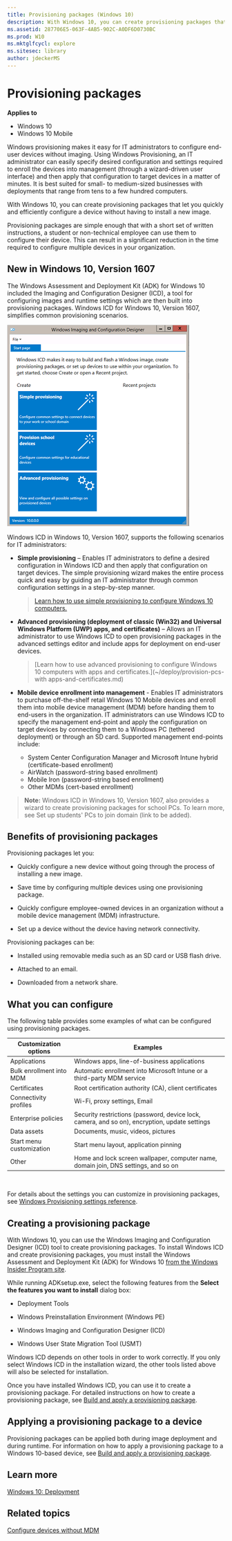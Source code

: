```yaml
---
title: Provisioning packages (Windows 10)
description: With Windows 10, you can create provisioning packages that let you quickly and efficiently configure a device without having to install a new image.
ms.assetid: 287706E5-063F-4AB5-902C-A0DF6D0730BC
ms.prod: W10
ms.mktglfcycl: explore
ms.sitesec: library
author: jdeckerMS
---
```


# Provisioning packages


**Applies to**

-   Windows 10
-   Windows 10 Mobile

Windows provisioning makes it easy for IT administrators to configure end-user devices without imaging. Using Windows Provisioning, an IT administrator can easily specify desired configuration and settings required to enroll the devices into management (through a wizard-driven user interface) and then apply that configuration to target devices in a matter of minutes. It is best suited for small- to medium-sized businesses with deployments that range from tens to a few hundred computers. 

With Windows 10, you can create provisioning packages that let you quickly and efficiently configure a device without having to install a new image.

Provisioning packages are simple enough that with a short set of written instructions, a student or non-technical employee can use them to configure their device. This can result in a significant reduction in the time required to configure multiple devices in your organization.

## New in Windows 10, Version 1607

The Windows Assessment and Deployment Kit (ADK) for Windows 10 included the Imaging and Configuration Designer (ICD), a tool for configuring images and runtime settings which are then built into provisioning packages. Windows ICD for Windows 10, Version 1607, simplifies common provisioning scenarios. 

![Configuration Designer options](images/icd.png)

Windows ICD in Windows 10, Version 1607, supports the following scenarios for IT administrators:

* **Simple provisioning** – Enables IT administrators to define a desired configuration in Windows ICD and then apply that configuration on target devices. The simple provisioning wizard makes the entire process quick and easy by guiding an IT administrator through common configuration settings in a step-by-step manner. 

    > [Learn how to use simple provisioning to configure Windows 10 computers.](~/deploy/provision-pcs-for-initial-deployment.md)

* **Advanced provisioning (deployment of classic (Win32) and Universal Windows Platform (UWP) apps, and certificates)** – Allows an IT administrator to use Windows ICD to open provisioning packages in the advanced settings editor and include apps for deployment on end-user devices. 

    > [Learn how to use advanced provisioning to configure Windows 10 computers with apps and certificates.](~/deploy/provision-pcs-with apps-and-certificates.md)

* **Mobile device enrollment into management** - Enables IT administrators to purchase off-the-shelf retail Windows 10 Mobile devices and enroll them into mobile device management (MDM) before handing them to end-users in the organization. IT administrators can use Windows ICD to specify the management end-point and apply the configuration on target devices by connecting them to a Windows PC (tethered deployment) or through an SD card. Supported management end-points include: 

    * System Center Configuration Manager and Microsoft Intune hybrid (certificate-based enrollment) 
    * AirWatch (password-string based enrollment) 
    * Mobile Iron (password-string based enrollment) 
    * Other MDMs (cert-based enrollment) 

> **Note:** Windows ICD in Windows 10, Version 1607, also provides a wizard to create provisioning packages for school PCs. To learn more, see Set up students' PCs to join domain (link to be added).

## Benefits of provisioning packages


Provisioning packages let you:

-   Quickly configure a new device without going through the process of installing a new image.

-   Save time by configuring multiple devices using one provisioning package.

-   Quickly configure employee-owned devices in an organization without a mobile device management (MDM) infrastructure.

-   Set up a device without the device having network connectivity.

Provisioning packages can be:

-   Installed using removable media such as an SD card or USB flash drive.

-   Attached to an email.

-   Downloaded from a network share.

## What you can configure


The following table provides some examples of what can be configured using provisioning packages.

| Customization options    | Examples                                                                                      |
|--------------------------|-----------------------------------------------------------------------------------------------|
| Applications             | Windows apps, line-of-business applications                                                   |
| Bulk enrollment into MDM | Automatic enrollment into Microsoft Intune or a third-party MDM service                       |
| Certificates             | Root certification authority (CA), client certificates                                        |
| Connectivity profiles    | Wi-Fi, proxy settings, Email                                                                  |
| Enterprise policies      | Security restrictions (password, device lock, camera, and so on), encryption, update settings |
| Data assets              | Documents, music, videos, pictures                                                            |
| Start menu customization | Start menu layout, application pinning                                                        |
| Other                    | Home and lock screen wallpaper, computer name, domain join, DNS settings, and so on           |

 

For details about the settings you can customize in provisioning packages, see [Windows Provisioning settings reference]( http://go.microsoft.com/fwlink/p/?LinkId=619012).

## Creating a provisioning package


With Windows 10, you can use the Windows Imaging and Configuration Designer (ICD) tool to create provisioning packages. To install Windows ICD and create provisioning packages, you must install the Windows Assessment and Deployment Kit (ADK) for Windows 10 [from the Windows Insider Program site](http://go.microsoft.com/fwlink/p/?linkid=533700).

While running ADKsetup.exe, select the following features from the **Select the features you want to install** dialog box:

-   Deployment Tools

-   Windows Preinstallation Environment (Windows PE)

-   Windows Imaging and Configuration Designer (ICD)

-   Windows User State Migration Tool (USMT)

Windows ICD depends on other tools in order to work correctly. If you only select Windows ICD in the installation wizard, the other tools listed above will also be selected for installation.

Once you have installed Windows ICD, you can use it to create a provisioning package. For detailed instructions on how to create a provisioning package, see [Build and apply a provisioning package](http://go.microsoft.com/fwlink/p/?LinkID=629651).

## Applying a provisioning package to a device


Provisioning packages can be applied both during image deployment and during runtime. For information on how to apply a provisioning package to a Windows 10-based device, see [Build and apply a provisioning package](http://go.microsoft.com/fwlink/p/?LinkID=629651).

## Learn more


[Windows 10: Deployment](http://go.microsoft.com/fwlink/p/?LinkId=533708)

## Related topics




[Configure devices without MDM](../manage/configure-devices-without-mdm.md)

 

 





